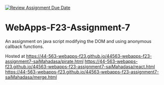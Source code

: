 [![Review Assignment Due Date](https://classroom.github.com/assets/deadline-readme-button-24ddc0f5d75046c5622901739e7c5dd533143b0c8e959d652212380cedb1ea36.svg)](https://classroom.github.com/a/Kv-XePEp)
# WebApps-F23-Assignment-7
An assignment on java script modifying the DOM and using anonymous callback functions.

Hosted at 
https://44-563-webapps-f23.github.io/44563-webapps-f23-assignment7-saiMahadasa/pirate.html
https://44-563-webapps-f23.github.io/44563-webapps-f23-assignment7-saiMahadasa/react.html
https://44-563-webapps-f23.github.io/44563-webapps-f23-assignment7-saiMahadasa/merge.html

